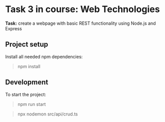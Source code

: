 # Task 3 in course: Web Technologies

**Task:** create a webpage with basic REST functionality using Node.js and Express


## Project setup

Install all needed npm dependencies:
>npm install

## Development

To start the project:
>npm run start

>npx nodemon src/api/crud.ts
